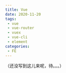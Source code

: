 ```yaml
---
title: Vue
date: 2020-11-20
tags:
 - vue
 - vue-router
 - vuex
 - vue-cli
 - element    
categories: 
 - FE
---
```


（还没写到这儿来呢，待。。。）